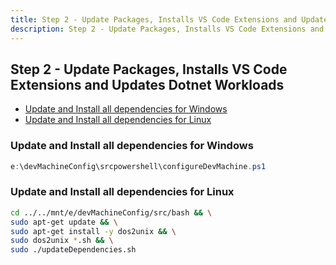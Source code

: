 ```yaml
---
title: Step 2 - Update Packages, Installs VS Code Extensions and Updates Dotnet Workloads
description: Step 2 - Update Packages, Installs VS Code Extensions and Updates Dotnet Workloads
---
```

## Step 2 - Update Packages, Installs VS Code Extensions and Updates Dotnet Workloads 

- [Update and Install all dependencies for Windows](#update-and-install-all-dependencies-for-windows)
- [Update and Install all dependencies for Linux](#update-and-install-all-dependencies-for-linux)

### Update and Install all dependencies for Windows
``` powershell
e:\devMachineConfig\srcpowershell\configureDevMachine.ps1
```

### Update and Install all dependencies for Linux
``` bash
cd ../../mnt/e/devMachineConfig/src/bash && \
sudo apt-get update && \
sudo apt-get install -y dos2unix && \
sudo dos2unix *.sh && \
sudo ./updateDependencies.sh
```